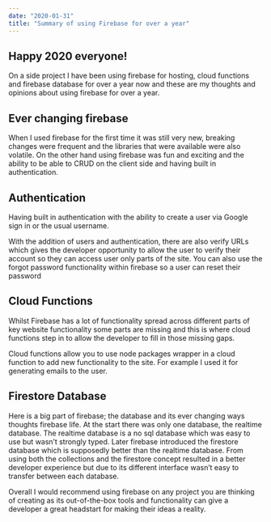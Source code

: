 ```yaml
---
date: "2020-01-31"
title: "Summary of using Firebase for over a year"
---
```


## Happy 2020 everyone!

On a side project I have been using firebase for hosting, cloud functions and firebase database for over a year now and these are my thoughts and opinions about using firebase for over a year.

## Ever changing firebase

When I used firebase for the first time it was still very new, breaking changes were frequent and the libraries that were available were also volatile. On the other hand using firebase was fun and exciting and the ability to be able to CRUD on the client side and having built in authentication.

## Authentication

Having built in authentication with the ability to create a user via Google sign in or the usual username.

With the addition of users and authentication, there are also verify URLs which gives the developer opportunity to allow the user to verify their account so they can access user only parts of the site. You can also use the forgot password functionality within firebase so a user can reset their password

## Cloud Functions

Whilst Firebase has a lot of functionality spread across different parts of key website functionality some parts are missing and this is where cloud functions step in to allow the developer to fill in those missing gaps.

Cloud functions allow you to use node packages wrapper in a cloud function to add new functionality to the site. For example I used it for generating emails to the user.

## Firestore Database

Here is a big part of firebase; the database and its ever changing ways thoughts firebase life. At the start there was only one database, the realtime database. The realtime database is a no sql database which was easy to use but wasn’t strongly typed. Later firebase introduced the firestore database which is supposedly better than the realtime database. From using both the collections and the firestore concept resulted in a better developer experience but due to its different interface wasn’t easy to transfer between each database.

Overall I would recommend using firebase on any project you are thinking of creating as its out-of-the-box tools and functionality can give a developer a great headstart for making their ideas a reality.

